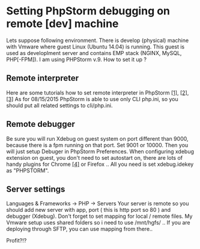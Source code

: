 # Setting PhpStorm debugging on remote [dev] machine

Lets suppose following environment. There is develop (physical) machine with Vmware where guest Linux (Ubuntu 14.04) is running. This guest is used as developlment server and contains EMP stack (NGINX, MySQL, PHP[-FPM]).  I am using PHPStorm v.9. How to set it up ?

## Remote interpreter
Here are some tutorials how to set remote interpreter in PhpStorm [[1]](https://www.jetbrains.com/phpstorm/help/configuring-remote-php-interpreters.html), [[2]](https://confluence.jetbrains.com/display/PhpStorm/Working+with+Remote+PHP+Interpreters+in+PhpStorm), [[3]](http://blog.jetbrains.com/phpstorm/2014/04/php-remote-interpreters-support-in-phpstorm-8-eap/)
As for 08/15/2015 PhpStorm is able to use only CLI  php.ini, so you should put all related settings to cli/php.ini. 

## Remote debugger
Be sure you will run Xdebug on guest system on port different than 9000, because there is a fpm running on that port. Set 9001 or 10000. Then you will just setup Debuger in PhpStorm Preferences. When configuring xdebug extension on guest, you don't need to set autostart on, there are lots of handy plugins for Chrome [[4]](https://chrome.google.com/webstore/detail/xdebug-helper/eadndfjplgieldjbigjakmdgkmoaaaoc) or Firefox .. All you need is set xdebug.idekey as "PHPSTORM". 

## Server settings
Languages & Frameworks -> PHP -> Servers
Your server is remote so you should add new server with app, port ( this is http port so 80 ) and debugger (Xdebug). Don't forget to set mapping for local / remote files. My Vmware setup uses shared folders so i need to use /mnt/hgfs/ .. 
If you are deploying through SFTP, you can use mapping from there..

Profit?!?
